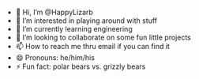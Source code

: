 - 👋 Hi, I’m @HappyLizarb
- 👀 I’m interested in playing around with stuff
- 🌱 I’m currently learning engineering
- 💞️ I’m looking to collaborate on some fun little projects
- 📫 How to reach me thru email if you can find it
- 😄 Pronouns: he/him/his
- ⚡ Fun fact: polar bears vs. grizzly bears

<!---
HappyLizarb/HappyLizarb is a ✨ special ✨ repository because its `README.md` (this file) appears on your GitHub profile.
You can click the Preview link to take a look at your changes.
--->
